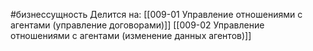 #бизнессущность 
Делится на:
[[009-01 Управление отношениями с агентами (управление договорами)]]
[[009-02 Управление отношениями с агентами (изменение данных агентов)]] 